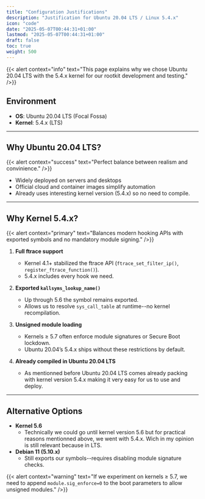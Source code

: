 ```yaml
---
title: "Configuration Justifications"
description: "Justification for Ubuntu 20.04 LTS / Linux 5.4.x"
icon: "code"
date: "2025-05-07T00:44:31+01:00"
lastmod: "2025-05-07T00:44:31+01:00"
draft: false
toc: true
weight: 500
---
```


{{< alert context="info" text="This page explains why we chose Ubuntu 20.04 LTS with the 5.4.x kernel for our rootkit development and testing." />}}

## Environment

- **OS**: Ubuntu 20.04 LTS (Focal Fossa)  
- **Kernel**: 5.4.x (LTS)

---

## Why Ubuntu 20.04 LTS?

{{< alert context="success" text="Perfect balance between realism and convinience." />}}

- Widely deployed on servers and desktops  
- Official cloud and container images simplify automation  
- Already uses interesting kernel version (5.4.x) so no need to compile.

---

## Why Kernel 5.4.x?

{{< alert context="primary" text="Balances modern hooking APIs with exported symbols and no mandatory module signing." />}}

1. **Full ftrace support**  
   - Kernel 4.1+ stabilized the ftrace API (`ftrace_set_filter_ip()`, `register_ftrace_function()`).  
   - 5.4.x includes every hook we need.  

2. **Exported `kallsyms_lookup_name()`**  
   - Up through 5.6 the symbol remains exported.
   - Allows us to resolve `sys_call_table` at runtime--no kernel recompilation.  

3. **Unsigned module loading**  
   - Kernels ≥ 5.7 often enforce module signatures or Secure Boot lockdown.  
   - Ubuntu 20.04’s 5.4.x ships without these restrictions by default.

4. **Already compiled in Ubuntu 20.04 LTS** 
   - As mentionned before Ubuntu 20.04 LTS comes already packing with kernel version 5.4.x making it very easy for us to use and deploy.

---

## Alternative Options

- **Kernel 5.6**  
  - Technically we could go until kernel version 5.6 but for practical reasons mentionned above, we went with 5.4.x. Wich in my opinion is still relevant because in LTS. 
- **Debian 11 (5.10.x)**  
  - Still exports our symbols--requires disabling module signature checks.  

{{< alert context="warning" text="If we experiment on kernels ≥ 5.7, we need to append `module.sig_enforce=0` to the boot parameters to allow unsigned modules." />}}

